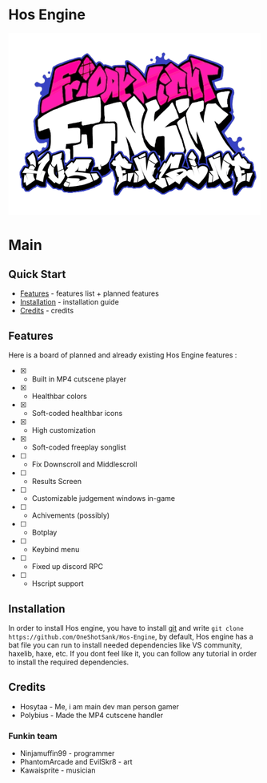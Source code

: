 # Hos Engine
[![logo](https://github.com/OneShotSank/Hos-Engine/blob/main/assets/preload/images/logoBumpin.png?raw=true "logo")](https://github.com/OneShotSank/Hos-Engine/blob/main/assets/preload/images/logoBumpin.png?raw=true "logo")

# Main
## Quick Start
- [Features](#features) - features list + planned features
- [Installation](#installation) - installation guide
- [Credits](#credits) - credits
## Features
Here is a board of planned and already existing Hos Engine features :
- [x] - Built in MP4 cutscene player
- [x] - Healthbar colors
- [x] - Soft-coded healthbar icons
- [x] - High customization
- [x] - Soft-coded freeplay songlist
- [ ] - Fix Downscroll and Middlescroll
- [ ] - Results Screen
- [ ] - Customizable judgement windows in-game
- [ ] - Achivements (possibly)
- [ ] - Botplay
- [ ] - Keybind menu
- [ ] - Fixed up discord RPC
- [ ] - Hscript support

## Installation
In order to install Hos engine, you have to install [git](https://git-scm.com/ "git") and write
`git clone https://github.com/OneShotSank/Hos-Engine`,
by default, Hos engine has a bat file you can run to install needed dependencies like VS community, haxelib, haxe, etc. If you dont feel like it, you can follow any tutorial in order to install the required dependencies.
## Credits
- Hosytaa - Me, i am main dev man person gamer
- Polybius - Made the MP4 cutscene handler

### Funkin team
- Ninjamuffin99 - programmer
- PhantomArcade and EvilSkr8 - art
- Kawaisprite - musician
